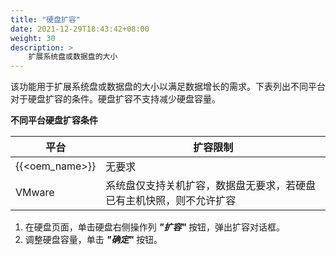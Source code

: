 ```yaml
---
title: "硬盘扩容"
date: 2021-12-29T18:43:42+08:00
weight: 30
description: >
    扩展系统盘或数据盘的大小
---
```


该功能用于扩展系统盘或数据盘的大小以满足数据增长的需求。下表列出不同平台对于硬盘扩容的条件。硬盘扩容不支持减少硬盘容量。

**不同平台硬盘扩容条件**

| 平台      | 扩容限制                                             |
| --------- | ---------------------------------------------------- |
| {{<oem_name>}}  | 无要求                                               |
| VMware    | 系统盘仅支持关机扩容，数据盘无要求，若硬盘已有主机快照，则不允许扩容                               |



1. 在硬盘页面，单击硬盘右侧操作列 **_"扩容"_** 按钮，弹出扩容对话框。
2. 调整硬盘容量，单击 **_"确定"_** 按钮。